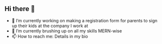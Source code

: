 ## Hi there 👋

- 🔭 I’m currently working on making a registration form for parents to sign up their kids at the company I work at
- 🌱 I’m currently brushing up on all my skills MERN-wise
- 📫 How to reach me: Details in my bio

<!--
**KhutsoJ/KhutsoJ** is a ✨ _special_ ✨ repository because its `README.md` (this file) appears on your GitHub profile.

Here are some ideas to get you started:

- 🔭 I’m currently working on ...
- 🌱 I’m currently learning ...
- 👯 I’m looking to collaborate on ...
- 🤔 I’m looking for help with ...
- 💬 Ask me about ...
- 📫 How to reach me: ...
- 😄 Pronouns: ...
- ⚡ Fun fact: ...
-->
